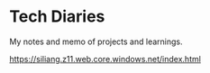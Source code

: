# Tech Diaries

My notes and memo of projects and learnings.

https://siliang.z11.web.core.windows.net/index.html
